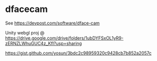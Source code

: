 # dfacecam

See https://devpost.com/software/dface-cam

Unity webgl proj @ https://drive.google.com/drive/folders/1ubDYFSxOL1yR9-zERNZLWhuGUC4z_KfI?usp=sharing

https://gist.github.com/yosun/3bdc2c98959320c9428cb7b852a2057c
